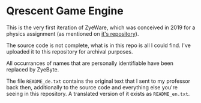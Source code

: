 # Qrescent Game Engine

This is the very first iteration of ZyeWare, which was conceived in 2019 for a physics assignment (as mentioned on [it's repository](https://github.com/zyebytevt/zyeware)).

The source code is not complete, what is in this repo is all I could find. I've uploaded it to this repository for archival purposes.

All occurrances of names that are personally identifiable have been replaced by ZyeByte.

The file `README_de.txt` contains the original text that I sent to my professor back then, additionally to the source code and everything else you're seeing in this repository.
A translated version of it exists as `README_en.txt`.
